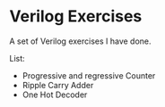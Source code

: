 # Verilog Exercises

A set of Verilog exercises I have done.

List:

- Progressive and regressive Counter
- Ripple Carry Adder
- One Hot Decoder

